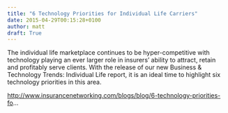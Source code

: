 ```yaml
---
title: "6 Technology Priorities for Individual Life Carriers"
date: 2015-04-29T00:15:28+0100
author: matt
draft: True
---
```

The individual life marketplace continues to be hyper-competitive with technology playing an ever larger role in insurers’ ability to attract, retain and profitably serve clients. With the release of our new Business & Technology Trends: Individual Life report, it is an ideal time to highlight six technology priorities in this area.

http://www.insurancenetworking.com/blogs/blog/6-technology-priorities-fo...
